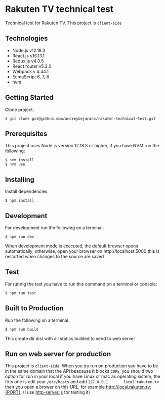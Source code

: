 # Rakuten TV technical test

Technical test for Rakuten TV. This project is `client-side`

## Technologies
- Node.js v12.18.3
- React.js v16.13.1
- Redux.js v4.0.5
- React router v5.2.0
- Webpack v 4.44.1
- EcmaScript 6, 7, 8
- nvm

## Getting Started

Clone project:
``` shell
$ git clone git@github.com/andreybejarano/rakuten-technical-test.git
```
## Prerequisites

This project uses Node.js version 12.18.3 or higher, if you have NVM run the following:
``` shell
$ nvm install
$ nvm use
```

## Installing
Install dependencies
``` shell
$ npm install
```

## Development
For development run the following on a terminal:
``` shell
$ npm run dev
```
When development mode is executed, the default browser opens automatically; otherwise, open your browser on http://localhost:5000 this is restarted when changes to the source are saved

## Test
For runnig the test you have to run this command on a terminal or console:
``` shell
$ npm run test
```

## Built to Production
Run the following on a terminal:
``` shell
$ npm run build
```
This create dir dist with all statics builded to send to web server

## Run on web server for production
This project is `client-side`. When you try run on production you have to be in the same domain that the API beacause it blocks `CORS`, you should two option for run in your local if you have Linux or mac as operating sistem; the firts one is edit your `/etc/hosts` and add `127.0.0.1       local.rakuten.tv` then you open a brower on this URL, for example http://local.rakuten.tv:{PORT}. (I use [http-server.js](https://www.npmjs.com/package/http-server) for testing it)


